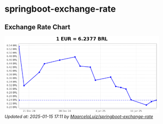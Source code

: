 # springboot-exchange-rate

<!-- EXCHANGE-RATE-START -->
## Exchange Rate Chart

![Exchange Rate Chart](charts/chart.png)*Updated at: 2025-01-15 17:11 by [MaarceloLuiz/springboot-exchange-rate](https://github.com/MaarceloLuiz/springboot-exchange-rate)*


<!-- EXCHANGE-RATE-END -->